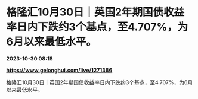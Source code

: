 # 格隆汇10月30日｜英国2年期国债收益率日内下跌约3个基点，至4.707%，为6月以来最低水平。

**2023-10-30 08:18**

**https://www.gelonghui.com/live/1271386**

格隆汇10月30日｜英国2年期国债收益率日内下跌约3个基点，至4.707%，为6月以来最低水平。
